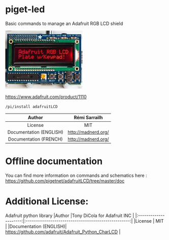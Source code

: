 # piget-led
Basic commands to manage an Adafruit RGB LCD shield  

![photo](https://raw.githubusercontent.com/pigetnet/adafruitLCD/master/doc/photo_adafruitlcd.jpg)

https://www.adafruit.com/product/1110

````
/pi/install adafruitLCD
````

|Author                 |Rémi Sarrailh                       |
|:---------------------:|:----------------------------------:|
|License                | MIT                                |
|Documentation (ENGLISH)| http://madnerd.org/   			 |
|Documentation (FRENCH) | http://madnerd.org/		    	 |

# Offline documentation
You can find more information on commands and schematics here :
https://github.com/pigetnet/adafruitLCD/tree/master/doc

# Additional License:
Adafruit python library
|Author                 |Tony DiCola for Adafruit INC          			      |
|:---------------------:|:---------------------------------------------------:|
|License                | MIT                                				  |
|Documentation (ENGLISH)| https://github.com/adafruit/Adafruit_Python_CharLCD |	